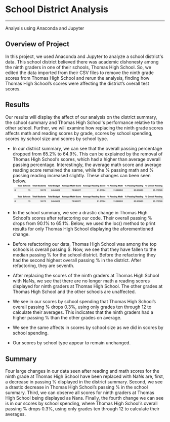 # School District Analysis 
---
Analysis using Anaconda and Jupyter 

## Overview of Project
In this project, we used Anaconda and Jupyter to analyze a school district's data. This school district believed there was academic dishonesty among the ninth graders in one of their schools, Thomas High School. So, we edited the data imported from their CSV files to remove the ninth grade scores from Thomas High School and rerun the analysis, finding how Thomas High School’s scores were affecting the district’s overall test scores. 
## Results
Our results will display the affect of our analysis on the district summary, the school summary and Thomas High School's performance relative to the other school. Further, we will examine how replacing the ninth grade scores affects math and reading scores by grade, scores by school spending, scores by school size and scores by school type.

* In our district summary, we can see that the overall passing percentage dropped from 65.2% to 64.9%. This can be explained by the removal of Thomas High School’s scores, which had a higher than average overall passing percentage. Interestingly, the average math score and average reading score remained the same, while the % passing math and % passing reading increased slightly. These changes can been seen below. 
![district_summary_before.png](district_summary_before.png)
![district_summary_after.png](district_summary_after.png)
* In the school summary, we see a drastic change in Thomas High School’s scores after refactoring our code. Their overall passing % drops from 90.1% to 65.1%. Below, we used the loc() method to print results for only Thomas High School displaying the aforementioned change. 

* Before refactoring our data, Thomas High School was among the top schools is overall passing $. Now, we see that they have fallen to the median passing % for the school district. Before the refactoring they had the second highest overall passing % in the district. After refactoring, they are seventh.

* After replacing the scores of the ninth graders at Thomas High School with NaNs, we see that there are no longer math a reading scores displayed for ninth graders at Thomas High School. The other grades at Thomas High School and the other schools are unaffected.

* We see in our scores by school spending that Thomas High School’s overall passing % drops 0.3%, using only grades ten through 12 to calculate their averages. This indicates that the ninth graders had a higher passing % than the other grades on average. 

* We see the same affects in scores by school size as we did in scores by school spending. 

* Our scores by school type appear to remain unchanged. 

## Summary 
Four large changes in our data seen after reading and math scores for the ninth grade at Thomas High School have been replaced with NaNs are, first, a decrease in passing % displayed in the district summary. Second, we see a drastic decrease in Thomas High School’s passing % in the school summary. Third, we can observe all scores for ninth graders at Thomas High School being displayed as Nans. Finally, the fourth change we can see is in our scores by school spending,  where Thomas High School’s overall passing % drops 0.3%, using only grades ten through 12 to calculate their averages.
